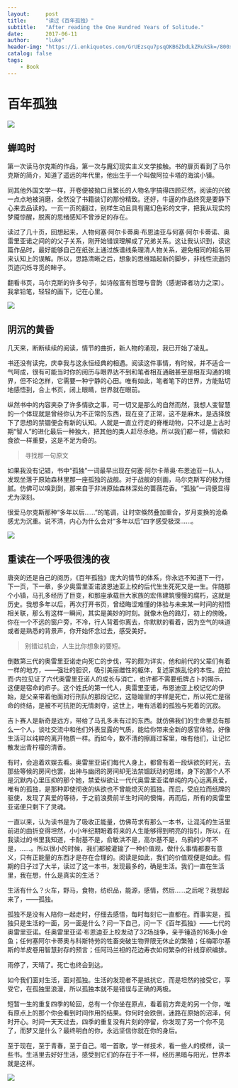 ```yaml
---
layout:     post
title:      "读过《百年孤独》"
subtitle:   "After reading the One Hundred Years of Solitude."
date:       2017-06-11
author:     "luke"    
header-img: "https://i.enkiquotes.com/GrUEzsqu7psqOKB6ZbdLkZRukSk=/800x0//images/2016/08/afa8a9115c51bc45af844042f74ae546.png"
catalog: false
tags:
    - Book
---
```


# 百年孤独
![](https://www.google.co.in/url?sa=i&rct=j&q=&esrc=s&source=imgres&cd=&cad=rja&uact=8&ved=0ahUKEwiigtqKg7XUAhUHq48KHe--DaoQjRwIBw&url=http%3A%2F%2Fwww.vanityfair.com%2Fculture%2F2015%2F12%2Fgabriel-garcia-marquez-one-hundred-years-of-solitude-history&psig=AFQjCNGWJQBaARGWH3HXLJG9ljdZ7SvcfA&ust=1497244106762029)

## 蝉鸣时

第一次读马尔克斯的作品，第一次与魔幻现实主义文学接触。书的扉页看到了马尔克斯的简介，知道了遥远的年代里，他出生于一个叫做阿拉卡塔的海滨小镇。

同其他外国文学一样，开卷便被拗口且繁长的人物名字搞得四顾茫然，阅读的兴致一点点地被消磨，全然没了书籍装订的那份精致。还好，牛逼的作品终究是要静下心来去品读的。一页一页的翻过，别样生动且具有魔幻色彩的文字，把我从现实的梦魇惊醒，脱离的思绪感知不曾涉足的存在。

读过了几十页，回想起来，人物何塞·阿尔卡蒂奥·布恩迪亚与何塞·阿尔卡蒂诺、奥雷里亚诺之间的的父子关系，刚开始错误理解成了兄弟关系。这让我认识到，读这篇作品时，最好能够自己在纸张上通过族谱线条理清人物关系，避免相同的祖名带来认知上的误解。所以，思路清晰之后，想象的思维踏起新的脚步，非线性流逝的页迹闪烁寻觅的眸子。

翻看书页，马尔克斯的许多句子，如诗般富有哲理与音韵（感谢译者功力之深）。我拿铅笔，轻轻的画下，记在心里。

![](\img\post-One-Hundred-Years-of-Solitude\book-01.jpg)

## 阴沉的黄昏

几天来，断断续续的阅读，情节的曲折，新人物的涌现，我已开始了凌乱。

书还没有读完，庆幸我与这永恒经典的相遇。阅读这件事情，有时候，并不适合一气呵成，很有可能当时你的阅历与眼界达不到和笔者相互通融甚至是相互沟通的境界，但不论怎样，它需要一种宁静的心田。唯有如此，笔者笔下的世界，方能贴切地感悟到，合上书页，闭上眼睛，世界就在眼前。

纵然书中的内容夹杂了许多情欲之事，可一切又是那么的自然而然，我想人变智慧的一个体现就是曾经你认为不正常的东西，现在变了正常，这不是麻木，是选择放下了思想的禁锢便会有新的认知。人就是一直立行走的脊椎动物，只不过是上古时期“智人”的进化最后一种独大，把其他的类人赶尽杀绝。所以我们都一样，情欲和食欲一样重要，这是不足为奇的。

> 寻找那一句原文

如果我没有记错，书中“孤独”一词最早出现在何塞·阿尔卡蒂奥·布恩迪亚一队人，发现坐落于原始森林里那一座孤独的战舰。对于战舰的刻画，马尔克斯写的极为细腻。仿佛可以嗅到到，那来自于非洲原始森林深处的蔷薇花香。“孤独”一词便显得尤为深刻。

很爱马尔克斯那种“多年以后……”的笔调，让时空倏然叠加重合，岁月变换的沧桑感尤为沉重。说不清，内心为什么会对“多年以后”四字感受极深……。

![](https://www.google.co.in/url?sa=i&rct=j&q=&esrc=s&source=images&cd=&cad=rja&uact=8&ved=0ahUKEwik9rmyhLXUAhXMRo8KHS-jB2kQjRwIBw&url=https%3A%2F%2Fpixabay.com%2Fen%2Fbook-book-pages-read-books-1078365%2F&psig=AFQjCNH8BFTydiZGFsbEfRabxIOI189t5g&ust=1497244425116909)

## 重读在一个呼吸很浅的夜

唐突的还是自己的阅历，《百年孤独》庞大的情节的体系，你永远不知道下一行，下一页，下一章，多少奥雷里亚诺波恩迪亚上校的后代生生死死又是一生。伴随那个小镇，马孔多经历了巨变，和那座承载巨大家族的宏伟建筑慢慢的腐朽，这就是历史。我想多年以后，再次打开书页，曾经晦涩难懂的体验与未来某一时间的彻悟相关联，那么有这样一瞬间，其实是美妙的时刻。就像木色的路灯，初上的傍晚，你在一个不远的窗户旁，不冷，行人背着你离去，你默默的看着，因为空气的味道或者是熟悉的背景声，你开始怀念过去，感受美好。

>别错过机会，人生比你想象的要短。

倒数第三代的奥雷里亚诺走向死亡的步伐，写的颇为详实，他和前代的父辈们有着一样的地方，——强壮的胆识，吸引美丽雌性的躯体，复述家族乱伦的本性。庇拉而·内拉见证了六代奥雷里亚诺人的成长与消亡，也许都不需要纸牌占卜的揭示，这便是宿命的疖子。这个姓氏的第一代人，奥雷里亚诺，布恩迪亚上校记忆的伊始，是父亲带着他面对行刑队的那段记忆，这隐喻里的字样是死亡，所以死亡是宿命的终结，是被不可抗拒的无情剥夺，这世上，唯有活着的孤独与死着的沉寂。

吉卜赛人是新奇是远方，带给了马孔多未有过的东西。就仿佛我们的生命里总有那么一个人，谈吐交流中和他们外表显露的气质，能给你带来全新的感官体验，好像生活可以纯粹的离开物质一样。而如今，数不清的擦肩过客里，唯有他们，让记忆散发出青柠檬的清香。

有时，会追着欢娱去看。奥雷里亚诺们每代人身上，都曾有着一段纵欲的时光，去那些等候的房间也罢，出神与幽闭的房间却无法禁锢跃动的思绪，身下的那个人不是沉默内心里压抑的那个她，禁爱纵欲让一代代奥雷里亚诺单纯的内心远离真爱，唯有的孤独，是那种即使彻夜的纵欲也不曾能熄灭的孤独。而后，受庇拉而纸牌的驱使，发现了真爱的等待，于之前浪费前半生时间的懊悔，再而后，所有的奥雷里亚诺便只剩下了灵魂。

一直以来，认为读书是为了吸收正能量，仿佛苛求有那么一本书，让混沌的生活里前进的曲折变得坦然，小小年纪期盼着将来的人生能够得到明亮的指引，所以，在我读过的书里我知道，卡耐基不是，俞敏洪不是，高尔基不是，乌鸦的少年不是，……。所以很小的时候，我们都被灌输了一种价值观，做什么事情都要有意义，只有正能量的东西才是存在合理的。阅读是如此，我们的价值观便是如此。假期的日子过了大半，读过了这一本书，发现最多的，确是生活。我们一直在生活里，我在想，什么是真实的生活？

生活有什么？火车，野马，食物，纺织品，能源，感情，然后……之后呢？我想起来了，——孤独。

孤独不是没有人陪你一起走时，仔细去感悟，每时每刻它一直都在。而事实是，孤独只是生活的一面，另一面是什么？问一下自己，问一下《百年孤独》——七代的奥雷里亚诺。任奥雷里亚诺·布恩迪亚上校发动了32场战争，亲手锤造的16条小金鱼；任何塞阿尔卡蒂奥与科斯特劳的牲畜突破生物界限无休止的繁殖；任梅耶尔基斯的羊皮卷用智慧封存的预言；任阿玛兰袒的花边寿衣如何繁杂的针线穿织编排。

雨停了，天晴了。死亡也终会到达。

如今我们面对生活，面对孤独。生活的发现者不是抵抗它，而是坦然的接受它，享受它，在孤独里浪漫，所以孤独本就不是错误与正确的两极。

短暂一生的重复四季的轮回，总有一个你坐在原点，看着前方奔走的另一个你，唯有原点上的那个你会看到时间作用的结果。你何时会跌倒，迷路在原始的沼泽，何时开心。时间一天天过去，四季的重复没有片刻的停留，你发现了另一个你不见了，而梦又是什么？最终明白的你，永远坚信你就在你的身后。

至于现在，至于青春，至于自己。唱一首歌，学一样技术，看一些人的模样，读一些书。生活里去好好生活，感受到它们的存在于不一样，经历黑暗与阳光，世界本就是这样。

![](\img\post-One-Hundred-Years-of-Solitude\c-01.jpg)
